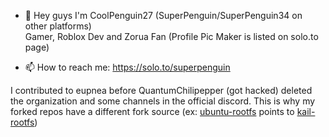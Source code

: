 - 👋 Hey guys I'm CoolPenguin27 (SuperPenguin/SuperPenguin34 on other platforms)                                  
Gamer, Roblox Dev and Zorua Fan (Profile Pic Maker is listed on solo.to page)

- 📫 How to reach me: https://solo.to/superpenguin

I contributed to eupnea before QuantumChilipepper (got hacked) deleted the organization and some channels in the official discord.
This is why my forked repos have a different fork source (ex: [ubuntu-rootfs](https://github.com/CoolPenguin27/ubuntu-rootfs) points to [kail-rootfs](https://github.com/natesway/kali-rootfs))
<!---
CoolPenguin27/CoolPenguin27 is a ✨ special ✨ repository because its `README.md` (this file) appears on your GitHub profile.
You can click the Preview link to take a look at your changes.
--->

